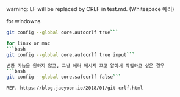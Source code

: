 warning: LF will be replaced by CRLF in test.md. (Whitespace 에러)

for windowns
```bash
git config --global core.autocrlf true```

for linux or mac
```bash
git config --global core.autocrlf true input```

변환 기능을 원하지 않고, 그냥 에러 메시지 끄고 알아서 작업하고 싶은 경우
```bash
git config --global core.safecrlf false```

REF. https://blog.jaeyoon.io/2018/01/git-crlf.html
